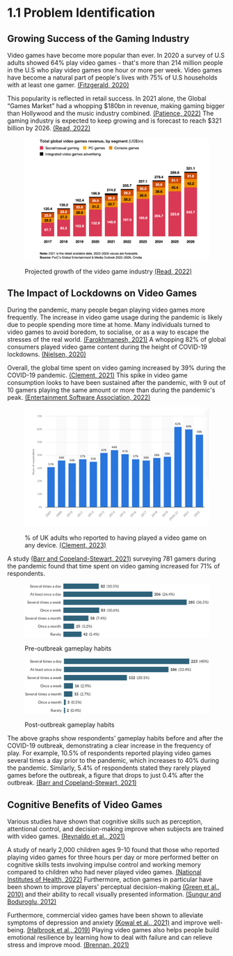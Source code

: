 # 1.1 Problem Identification

## Growing Success of the Gaming Industry

Video games have become more popular than ever. In 2020 a survey of U.S adults showed 64% play video games - that's more than 214 million people in the U.S who play video games one hour or more per week. Video games have become a natural part of people's lives with 75% of U.S households with at least one gamer.  [(Fitzgerald, 2020)](reference-list.md#problem-identification)

This popularity is reflected in retail success. In 2021 alone, the Global “Games Market” had a whopping $180bn in revenue, making gaming bigger than Hollywood and the music industry combined. [(Patience, 2022)](reference-list.md#problem-identification) The gaming industry is expected to keep growing and is forecast to reach $321 billion by 2026. [(Read, 2022)](reference-list.md#problem-identification)

<figure><img src="../.gitbook/assets/globalvideogamesrevenue.png" alt=""><figcaption><p>Projected growth of the video game industry <a href="reference-list.md#problem-identification">(Read, 2022)</a></p></figcaption></figure>

## The Impact of Lockdowns on Video Games

During the pandemic, many people began playing video games more frequently. The increase in video game usage during the pandemic is likely due to people spending more time at home. Many individuals turned to video games to avoid boredom, to socialise, or as a way to escape the stresses of the real world. [(Farokhmanesh, 2021)](reference-list.md#problem-identification) A whopping 82% of global consumers played video game content during the height of COVID-19 lockdowns. [(Nielsen, 2020)](reference-list.md#problem-identification)

Overall, the global time spent on video gaming increased by 39% during the COVID-19 pandemic. [(Clement, 2021)](reference-list.md#problem-identification) This spike in video game consumption looks to have been sustained after the pandemic, with 9 out of 10 gamers playing the same amount or more than during the pandemic's peak. [(Entertainment Software Association, 2022)](reference-list.md#problem-identification)&#x20;

<figure><img src="../.gitbook/assets/gamingpenetrationintheuk.png" alt=""><figcaption><p>% of UK adults who reported to having played a video game on any device. <a href="reference-list.md#problem-identification">(Clement, 2023)</a></p></figcaption></figure>

A study [(Barr and Copeland-Stewart, 2021)](reference-list.md#problem-identification) surveying 781 gamers during the pandemic found that time spent on video gaming increased for 71% of respondents.

<figure><img src="../.gitbook/assets/preoutbreakhabits.jpeg" alt=""><figcaption><p>Pre-outbreak gameplay habits</p></figcaption></figure>

<figure><img src="../.gitbook/assets/postoutbreakhabits.jpeg" alt=""><figcaption><p>Post-outbreak gameplay habits</p></figcaption></figure>

The above graphs show respondents’ gameplay habits before and after the COVID-19 outbreak, demonstrating a clear increase in the frequency of play. For example, 10.5% of respondents reported playing video games several times a day prior to the pandemic, which increases to 40% during the pandemic. Similarly, 5.4% of respondents stated they rarely played games before the outbreak, a figure that drops to just 0.4% after the outbreak. [(Barr and Copeland-Stewart, 2021)](reference-list.md#problem-identification)

## Cognitive Benefits of Video Games

Various studies have shown that cognitive skills such as perception, attentional control, and decision-making improve when subjects are trained with video games. [(Reynaldo et al., 2021)](reference-list.md#problem-identification)

A study of nearly 2,000 children ages 9-10 found that those who reported playing video games for three hours per day or more performed better on cognitive skills tests involving impulse control and working memory compared to children who had never played video games. [(National Institutes of Health, 2022)](reference-list.md#problem-identification) Furthermore, action games in particular have been shown to improve players' perceptual decision-making [(Green et al., 2010)](reference-list.md#problem-identification) and their ability to recall visually presented information. [(Sungur and Boduroglu, 2012)](reference-list.md#problem-identification)

Furthermore, commercial video games have been shown to alleviate symptoms of depression and anxiety [(Kowal et al., 2021)](reference-list.md#problem-identification) and improve well-being. [(Halbrook et al., 2019)](reference-list.md#problem-identification) Playing video games also helps people build emotional resilience by learning how to deal with failure and can relieve stress and improve mood. [(Brennan, 2021)](reference-list.md#problem-identification)
